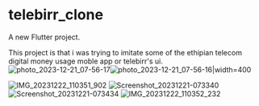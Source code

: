 # telebirr_clone

A new Flutter project.

This project is that i was trying to imitate some of the ethipian telecom digital money usage moble app or telebirr's ui.
![photo_2023-12-21_07-56-17](https://github.com/Abu107/imitateTelebirr/assets/137253696/0483deb8-ea69-4255-8123-7083ad906377)![photo_2023-12-21_07-56-16](https://github.com/Abu107/imitateTelebirr/assets/137253696/abda41f4-5a2b-4d78-addf-105377f6649b)|width=400

![IMG_20231222_110351_902](https://github.com/Abu107/imitateTelebirr/assets/137253696/54ca3e3e-fe20-40fa-bd7a-9383c652c2a9)
![Screenshot_20231221-073340](https://github.com/Abu107/imitateTelebirr/assets/137253696/49850cd5-8916-46e9-80cf-6d5962f40788)
![Screenshot_20231221-073434](https://github.com/Abu107/imitateTelebirr/assets/137253696/8a3bf150-44e0-45f9-a90d-a7a1a6b0bb9d)
![IMG_20231222_110352_232](https://github.com/Abu107/imitateTelebirr/assets/137253696/627bd43a-7b07-4207-aae8-47e19338016a)
